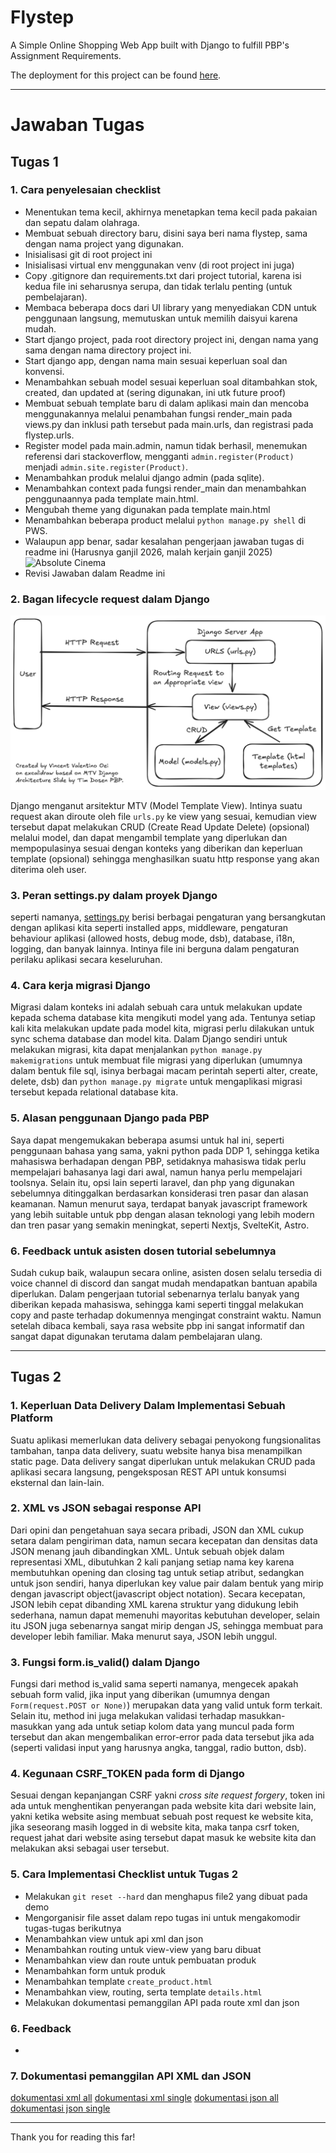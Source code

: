 # Flystep
A Simple Online Shopping Web App built with Django to fulfill PBP's Assignment Requirements.

The deployment for this project can be found [here](https://vincent-valentino-flystep.pbp.cs.ui.ac.id).

---

# Jawaban Tugas

## Tugas 1

### 1. Cara penyelesaian checklist
- Menentukan tema kecil, akhirnya menetapkan tema kecil pada pakaian dan sepatu dalam olahraga.
- Membuat sebuah directory baru, disini saya beri nama flystep, sama dengan nama project yang digunakan.
- Inisialisasi git di root project ini
- Inisialisasi virtual env menggunakan venv (di root project ini juga)
- Copy .gitignore dan requirements.txt dari project tutorial, karena isi kedua file ini seharusnya serupa, dan tidak terlalu penting (untuk pembelajaran).
- Membaca beberapa docs dari UI library yang menyediakan CDN untuk penggunaan langsung, memutuskan untuk memilih daisyui karena mudah.
- Start django project, pada root directory project ini, dengan nama yang sama dengan nama directory project ini.
- Start django app, dengan nama main sesuai keperluan soal dan konvensi.
- Menambahkan sebuah model sesuai keperluan soal ditambahkan stok, created, dan updated at (sering digunakan, ini utk future proof)
- Membuat sebuah template baru di dalam aplikasi main dan mencoba menggunakannya melalui penambahan fungsi render_main pada views.py dan inklusi path tersebut pada main.urls, dan registrasi pada flystep.urls.
- Register model pada main.admin, namun tidak berhasil, menemukan referensi dari stackoverflow, mengganti `admin.register(Product)` menjadi `admin.site.register(Product)`.
- Menambahkan produk melalui django admin (pada sqlite).
- Menambahkan context pada fungsi render_main dan menambahkan penggunaannya pada template main.html.
- Mengubah theme yang digunakan pada template main.html
- Menambahkan beberapa product melalui `python manage.py shell` di PWS.
- Walaupun app benar, sadar kesalahan pengerjaan jawaban tugas di readme ini (Harusnya ganjil 2026, malah kerjain ganjil 2025)
  ![Absolute Cinema](https://encrypted-tbn0.gstatic.com/images?q=tbn:ANd9GcR4q50jB9MY5kkcSh7NUSn1tb8P0Te86aRU5A&s)
- Revisi Jawaban dalam Readme ini

### 2. Bagan lifecycle request dalam Django

![Bagan Lifecycle Request dalam Django](./assets/tugas1/bagan-soal2.png)

Django menganut arsitektur MTV (Model Template View). Intinya suatu request akan diroute oleh file `urls.py` ke view yang sesuai, kemudian view tersebut dapat melakukan CRUD (Create Read Update Delete) (opsional) melalui model, dan dapat mengambil template yang diperlukan dan mempopulasinya sesuai dengan konteks yang diberikan dan keperluan template (opsional) sehingga menghasilkan suatu http response yang akan diterima oleh user.

### 3. Peran settings.py dalam proyek Django
seperti namanya, [settings.py](./flystep/settings.py) berisi berbagai pengaturan yang bersangkutan dengan aplikasi kita seperti installed apps, middleware, pengaturan behaviour aplikasi (allowed hosts, debug mode, dsb), database, i18n, logging, dan banyak lainnya. Intinya file ini berguna dalam pengaturan perilaku aplikasi secara keseluruhan.

### 4. Cara kerja migrasi Django
Migrasi dalam konteks ini adalah sebuah cara untuk melakukan update kepada schema database kita mengikuti model yang ada. Tentunya setiap kali kita melakukan update pada model kita, migrasi perlu dilakukan untuk sync schema database dan model kita. Dalam Django sendiri untuk melakukan migrasi, kita dapat menjalankan `python manage.py makemigrations` untuk membuat file migrasi yang diperlukan (umumnya dalam bentuk file sql, isinya berbagai macam perintah seperti alter, create, delete, dsb) dan `python manage.py migrate` untuk mengaplikasi migrasi tersebut kepada relational database kita. 

### 5. Alasan penggunaan Django pada PBP
Saya dapat mengemukakan beberapa asumsi untuk hal ini, seperti penggunaan bahasa yang sama, yakni python pada DDP 1, sehingga ketika mahasiswa berhadapan dengan PBP, setidaknya mahasiswa tidak perlu mempelajari bahasanya lagi dari awal, namun hanya perlu mempelajari toolsnya. Selain itu, opsi lain seperti laravel, dan php yang digunakan sebelumnya ditinggalkan berdasarkan konsiderasi tren pasar dan alasan keamanan. Namun menurut saya, terdapat banyak javascript framework yang lebih suitable untuk pbp dengan alasan teknologi yang lebih modern dan tren pasar yang semakin meningkat, seperti Nextjs, SvelteKit, Astro.

### 6. Feedback untuk asisten dosen tutorial sebelumnya
Sudah cukup baik, walaupun secara online, asisten dosen selalu tersedia di voice channel di discord dan sangat mudah mendapatkan bantuan apabila diperlukan. Dalam pengerjaan tutorial sebenarnya terlalu banyak yang diberikan kepada mahasiswa, sehingga kami seperti tinggal melakukan copy and paste terhadap dokumennya mengingat constraint waktu. Namun setelah dibaca kembali, saya rasa website pbp ini sangat informatif dan sangat dapat digunakan terutama dalam pembelajaran ulang.

---

## Tugas 2
### 1. Keperluan Data Delivery Dalam Implementasi Sebuah Platform
Suatu aplikasi memerlukan data delivery sebagai penyokong fungsionalitas tambahan, tanpa data delivery, suatu website hanya bisa menampilkan static page. Data delivery sangat diperlukan untuk melakukan CRUD pada aplikasi secara langsung, pengeksposan REST API untuk konsumsi eksternal dan lain-lain.

### 2. XML vs JSON sebagai response API
Dari opini dan pengetahuan saya secara pribadi, JSON dan XML cukup setara dalam pengiriman data, namun secara kecepatan dan densitas data JSON menang jauh dibandingkan XML. Untuk sebuah objek dalam representasi XML, dibutuhkan 2 kali panjang setiap nama key karena membutuhkan opening dan closing tag untuk setiap atribut, sedangkan untuk json sendiri, hanya diperlukan key value pair dalam bentuk yang mirip dengan javascript object(javascript object notation). Secara kecepatan, JSON lebih cepat dibanding XML karena struktur yang didukung lebih sederhana, namun dapat memenuhi mayoritas kebutuhan developer, selain itu JSON juga sebenarnya sangat mirip dengan JS, sehingga membuat para developer lebih familiar. Maka menurut saya, JSON lebih unggul.

### 3. Fungsi form.is_valid() dalam Django
Fungsi dari method is_valid sama seperti namanya, mengecek apakah sebuah form valid, jika input yang diberikan (umumnya dengan `Form(request.POST or None)`) merupakan data yang valid untuk form terkait. Selain itu, method ini juga melakukan validasi terhadap masukkan-masukkan yang ada untuk setiap kolom data yang muncul pada form tersebut dan akan mengembalikan error-error pada data tersebut jika ada (seperti validasi input yang harusnya angka, tanggal, radio button, dsb).

### 4. Kegunaan CSRF_TOKEN pada form di Django
Sesuai dengan kepanjangan CSRF yakni _cross site request forgery_, token ini ada untuk menghentikan penyerangan pada website kita dari website lain, yakni ketika website asing membuat sebuah post request ke website kita, jika seseorang masih logged in di website kita, maka tanpa csrf token, request jahat dari website asing tersebut dapat masuk ke website kita dan melakukan aksi sebagai user tersebut.

### 5. Cara Implementasi Checklist untuk Tugas 2
- Melakukan `git reset --hard` dan menghapus file2 yang dibuat pada demo
- Mengorganisir file asset dalam repo tugas ini untuk mengakomodir tugas-tugas berikutnya
- Menambahkan view untuk api xml dan json
- Menambahkan routing untuk view-view yang baru dibuat
- Menambahkan view dan route untuk pembuatan produk
- Menambahkan form untuk produk
- Menambahkan template `create_product.html`
- Menambahkan view, routing, serta template `details.html`
- Melakukan dokumentasi pemanggilan API pada route xml dan json


### 6. Feedback
-

### 7. Dokumentasi pemanggilan API XML dan JSON
[dokumentasi xml all](./assets/tugas2/postman-xml-all.png)
[dokumentasi xml single](./assets/tugas2/postman-xml-single.png)
[dokumentasi json all](./assets/tugas2/postman-json-all.png)
[dokumentasi json single](./assets/tugas2/postman-json-single.png)

---

Thank you for reading this far!


